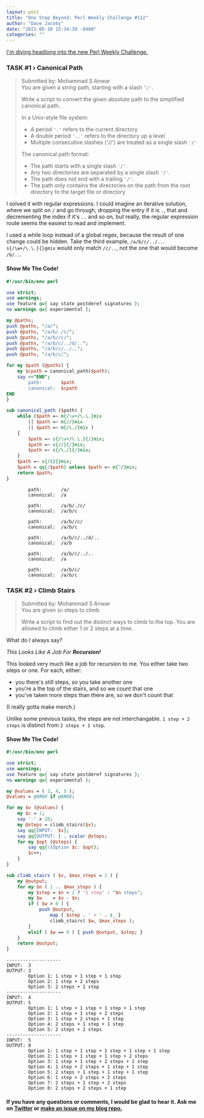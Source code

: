 ```yaml
---
layout: post
title: "One Step Beyond: Perl Weekly Challenge #112"
author: "Dave Jacoby"
date: "2021-05-10 15:34:39 -0400"
categories: ""
---
```


[I'm diving headlong into the new Perl Weekly Challenge.](https://perlweeklychallenge.org/blog/perl-weekly-challenge-112/)

### TASK #1 › Canonical Path

> Submitted by: Mohammad S Anwar  
> You are given a string path, starting with a slash `‘/'`.
>
> Write a script to convert the given absolute path to the simplified canonical path.
>
> In a Unix-style file system:
>
> - A period `'.'` refers to the current directory
> - A double period `'..'` refers to the directory up a level
> - Multiple consecutive slashes ('//') are treated as a single slash `'/'`
>
> The canonical path format:
>
> - The path starts with a single slash `'/'`.
> - Any two directories are separated by a single slash `'/'`.
> - The path does not end with a trailing `'/'`.
> - The path only contains the directories on the path from the root directory to the target file or directory

I solved it with regular expressions. I could imagine an iterative solution, where we split on `/` and go through, dropping the entry if it is `.`, that and decrementing the index if it's `..` and so on, but really, the regular expression route seems the easiest to read and implement.

I used a while loop instead of a global regex, because the result of one change could be hidden. Take the third example, `/a/b/c/../..`. `s{/\w+/\.\.}{}gmix` would only match `/c/..`, not the one that would become `/b/..`.

#### Show Me The Code!

```perl
#!/usr/bin/env perl

use strict;
use warnings;
use feature qw{ say state postderef signatures };
no warnings qw{ experimental };

my @paths;
push @paths, "/a/";
push @paths, "/a/b/./c/";
push @paths, "/a/b//c/";
push @paths, "/a/b/c/../d/..";
push @paths, "/a/b/c/../..";
push @paths, "/a/b/c/";

for my $path (@paths) {
    my $cpath = canonical_path($path);
    say <<"END";
        path:       $path
        canonical:  $cpath
END
}

sub canonical_path ($path) {
    while ($path =~ m{/\w+/\.\.}mix
        || $path =~ m{//}mix
        || $path =~ m{/\./}mix )
    {
        $path =~ s{/\w+/\.\.}{/}mix;
        $path =~ s{//}{/}mix;
        $path =~ s{/\./}{/}mix;
    }
    $path =~ s{/$}{}mix;
    $path = qq{/$path} unless $path =~ m{^/}mix;
    return $path;
}
```

```text
        path:       /a/
        canonical:  /a

        path:       /a/b/./c/
        canonical:  /a/b/c

        path:       /a/b//c/
        canonical:  /a/b/c

        path:       /a/b/c/../d/..
        canonical:  /a/b

        path:       /a/b/c/../..
        canonical:  /a

        path:       /a/b/c/
        canonical:  /a/b/c
```

### TASK #2 › Climb Stairs

> Submitted by: Mohammad S Anwar  
> You are given `$n` steps to climb
>
> Write a script to find out the distinct ways to climb to the top. You are allowed to climb either 1 or 2 steps at a time.

What do I always say?

_This Looks Like A Job For **Recursion!**_

This looked very much like a job for recursion to me. You either take two steps or one. For each, either:

- you there's still steps, so you take another one
- you're a the top of the stairs, and so we count that one
- you've taken more steps than there are, so we don't count that

(I really gotta make merch.)

Unlike some previous tasks, the steps are not interchangable. `1 step + 2 steps` is distinct from `2 steps + 1 step`. 

#### Show Me The Code!

```perl
#!/usr/bin/env perl

use strict;
use warnings;
use feature qw{ say state postderef signatures };
no warnings qw{ experimental };

my @values = ( 3, 4, 5 );
@values = @ARGV if @ARGV;

for my $v (@values) {
    my $c = 1;
    say '-' x 20;
    my @steps = climb_stairs($v);
    say qq{INPUT:  $v};
    say qq{OUTPUT: } . scalar @steps;
    for my $opt (@steps) {
        say qq{\tOption $c: $opt};
        $c++;
    }
}

sub climb_stairs ( $v, $max_steps = 2 ) {
    my @output;
    for my $n ( 1 .. $max_steps ) {
        my $step = $n < 2 ? '1 step' : "$n steps";
        my $w    = $v - $n;
        if ( $w > 0 ) {
            push @output,
                map { $step . ' + ' . $_ }
                climb_stairs( $w, $max_steps );
        }
        elsif ( $w == 0 ) { push @output, $step; }
    }
    return @output;
}
```

```text
--------------------
INPUT:  3
OUTPUT: 3
        Option 1: 1 step + 1 step + 1 step
        Option 2: 1 step + 2 steps
        Option 3: 2 steps + 1 step
--------------------
INPUT:  4
OUTPUT: 5
        Option 1: 1 step + 1 step + 1 step + 1 step
        Option 2: 1 step + 1 step + 2 steps
        Option 3: 1 step + 2 steps + 1 step
        Option 4: 2 steps + 1 step + 1 step
        Option 5: 2 steps + 2 steps
--------------------
INPUT:  5
OUTPUT: 8
        Option 1: 1 step + 1 step + 1 step + 1 step + 1 step
        Option 2: 1 step + 1 step + 1 step + 2 steps
        Option 3: 1 step + 1 step + 2 steps + 1 step
        Option 4: 1 step + 2 steps + 1 step + 1 step
        Option 5: 2 steps + 1 step + 1 step + 1 step
        Option 6: 1 step + 2 steps + 2 steps
        Option 7: 2 steps + 1 step + 2 steps
        Option 8: 2 steps + 2 steps + 1 step
```

#### If you have any questions or comments, I would be glad to hear it. Ask me on [Twitter](https://twitter.com/jacobydave) or [make an issue on my blog repo.](https://github.com/jacoby/jacoby.github.io)
